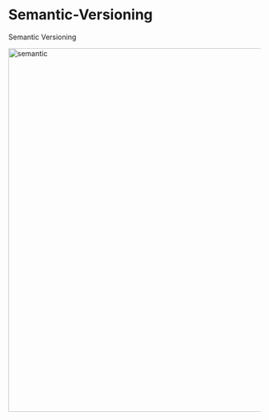 # Semantic-Versioning
Semantic Versioning

<img width="726" alt="semantic" src="https://github.com/BroLetsCodeIt/Semantic-Versioning/assets/113767803/7b28c41e-b08f-472f-b4f4-bc11d81e0093">
